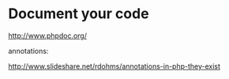 # Document your code

http://www.phpdoc.org/

annotations: 

http://www.slideshare.net/rdohms/annotations-in-php-they-exist
